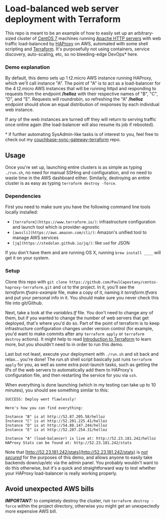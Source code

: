 # Load-balanced web server deployment with Terraform

This repo is meant to be an example of how to easily set up an arbitrary-sized cluster of [CentOS 7](https://centos.org/) machines running [Apache HTTP servers](http://apache.org/) with web traffic load-balanced by [HAProxy](http://www.haproxy.org/) on AWS, automated with some shell scripting and [Terraform](https://terraform.io/). It's purposefully not using containers, service discovery, auto-scaling, etc, so no bleeding-edge DevOps\* here.

### Demo explanation

By default, this demo sets up 1 t2.micro AWS instance running HAProxy, which we'll call instance "A". The point of "A" is to act as a load-balancer for the 4 t2.micro AWS instances that will be running httpd and responding to requests from the endpoint **/helloz** with their respective names of "B", "C", "D", and "E". Requests will roundrobin, so refreshing the "A" **/helloz** endpoint should show an equal distribution of responses by each individual web instance.

If any of the web instances are turned off they will return to serving traffic once online again (the load-balancer will also resume its job if rebooted).

\* if further automating SysAdmin-like tasks is of interest to you, feel free to check out my [couchbase-sync-gateway-terraform](https://github.com/PaulCapestany/couchbase-sync-gateway-terraform) repo.

## Usage

Once you're set up, launching entire clusters is as simple as typing `./run.sh`, no need for manual SSHing and configuration, and no need to waste time in the AWS dashboard either. Similarly, destroying an entire cluster is as easy as typing `terraform destroy -force`.

### Dependencies

First you need to make sure you have the following command line tools locally installed:

* `[terraform](https://www.terraform.io/)`: infrastructure configuration and launch tool which is provider-agnostic
* `[awscli](https://aws.amazon.com/cli/)`: Amazon's unified tool to manage AWS services
* `[jq](https://stedolan.github.io/jq/)`: like `sed` for JSON

If you don't have them and are running OS X, running `brew install ____` will get it on your system.

### Setup

Clone this repo with `git clone https://github.com/PaulCapestany/centos-haproxy-terraform.git` and `cd` to the project. In it, you'll see the *terraform.tfvars-example* file, make a copy of it, naming it *terraform.tfvars* and put your personal info in it. You should make sure you never check this file into git/Github.

Next, take a look at the *variables.tf* file. You don't need to change any of them, but if you wanted to change the number of web servers that get deployed, that's where you'd do so. Part of the point of terraform is to keep infrastructure configuration changes under version control (for example, you'd want to make commits after any `terraform apply` or `terraform destroy` actions). It might help to read [Introduction to Terraform](https://www.terraform.io/intro/index.html) to learn more, but you shouldn't need to in order to run this demo.

Last but not least, execute your deployment with `./run.sh` and sit back and relax... you're done! The *run.sh* shell script basically just runs `terraform apply` for you, as well as some extra post-launch tasks, such as getting the IPs of the web servers to automatically add them to HAProxy's configuration file, and then restarting the service for you via `ssh`.

When everything is done launching (which in my testing can take up to 10 minutes), you should see something similar to this:

```
SUCCESS: Deploy went flawlessly!

Here's how you can find everything:

Instance "B" is at http://52.87.205.58/helloz
Instance "C" is at http://52.201.225.41/helloz
Instance "D" is at http://54.88.147.244/helloz
Instance "E" is at http://52.207.254.31/helloz

Instance "A" (load-balancer) is live at: http://52.23.181.242/helloz
HAProxy Stats can be found at: http://52.23.181.242/stats
```

Note that [http://52.23.181.242/stats](http://52.23.181.242/stats) is *[not secured](https://github.com/PaulCapestany/centos-haproxy-terraform/commit/8223d8b7c526816ca06e1a71020dd4716a1e8935#diff-b3a5e984b67ba5d8ad95fa03e148e54bR67)* for the purposes of this demo, and allows anyone to easily take backends down/up/etc via the admin panel. You probably wouldn't want to do this otherwise, but it's a quick and straightforward way to test whether your HAProxy load-balancer is really working properly.

## Avoid unexpected AWS bills

***IMPORTANT:*** to completely destroy the cluster, run `terraform destroy -force` within the project directory, otherwise you might get an unexpectedly more expensive AWS bill.
